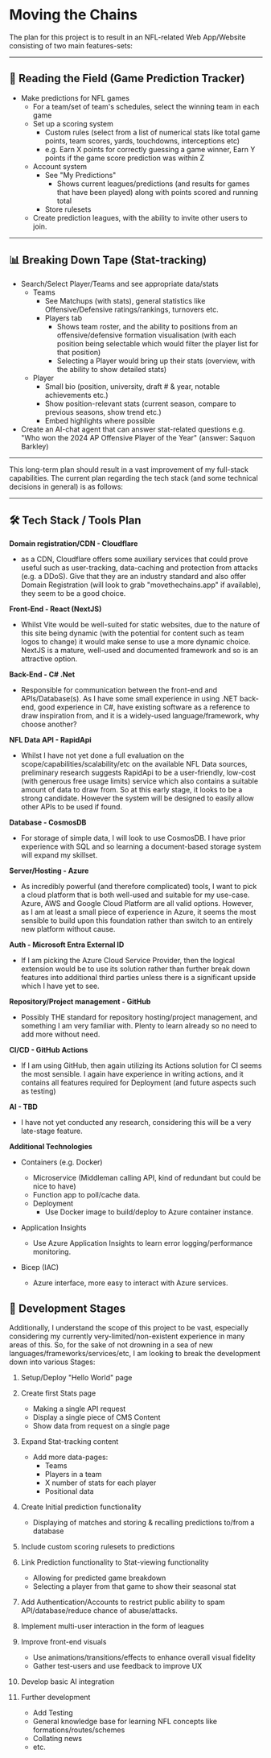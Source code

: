 # Moving the Chains

The plan for this project is to result in an NFL-related Web App/Website consisting of two main features-sets:

---

## 🏈 Reading the Field (Game Prediction Tracker)

- Make predictions for NFL games
  - For a team/set of team's schedules, select the winning team in each game
  - Set up a scoring system
    - Custom rules (select from a list of numerical stats like total game points, team scores, yards, touchdowns, interceptions etc)
    - e.g. Earn X points for correctly guessing a game winner, Earn Y points if the game score prediction was within Z
  - Account system
    - See "My Predictions"
      - Shows current leagues/predictions (and results for games that have been played) along with points scored and running total
    - Store rulesets
  - Create prediction leagues, with the ability to invite other users to join.

---

## 📊 Breaking Down Tape (Stat-tracking)

- Search/Select Player/Teams and see appropriate data/stats
  - Teams
    - See Matchups (with stats), general statistics like Offensive/Defensive ratings/rankings, turnovers etc.
    - Players tab
      - Shows team roster, and the ability to positions from an offensive/defensive formation visualisation (with each position being selectable which would filter the player list for that position)
      - Selecting a Player would bring up their stats (overview, with the ability to show detailed stats)
  - Player
    - Small bio (position, university, draft # & year, notable achievements etc.)
    - Show position-relevant stats (current season, compare to previous seasons, show trend etc.)
    - Embed highlights where possible
- Create an AI-chat agent that can answer stat-related questions e.g. "Who won the 2024 AP Offensive Player of the Year" (answer: Saquon Barkley)

---

This long-term plan should result in a vast improvement of my full-stack capabilities. The current plan regarding the tech stack (and some technical decisions in general) is as follows:

---

## 🛠 Tech Stack / Tools Plan

**Domain registration/CDN - Cloudflare**
- as a CDN, Cloudflare offers some auxiliary services that could prove useful such as user-tracking, data-caching and protection from attacks (e.g. a DDoS). Give that they are an industry standard and also offer Domain Registration (will look to grab "movethechains.app" if available), they seem to be a good choice.

**Front-End - React (NextJS)**
- Whilst Vite would be well-suited for static websites, due to the nature of this site being dynamic (with the potential for content such as team logos to change) it would make sense to use a more dynamic choice. NextJS is a mature, well-used and documented framework and so is an attractive option.

**Back-End - C# .Net**
- Responsible for communication between the front-end and APIs/Database(s). As I have some small experience in using .NET back-end, good experience in C#, have existing software as a reference to draw inspiration from, and it is a widely-used language/framework, why choose another?

**NFL Data API - RapidApi**
- Whilst I have not yet done a full evaluation on the scope/capabilities/scalability/etc on the available NFL Data sources, preliminary research suggests RapidApi to be a user-friendly, low-cost (with generous free usage limits) service which also contains a suitable amount of data to draw from. So at this early stage, it looks to be a strong candidate. However the system will be designed to easily allow other APIs to be used if found.

**Database - CosmosDB**
- For storage of simple data, I will look to use CosmosDB. I have prior experience with SQL and so learning a document-based storage system will expand my skillset.

**Server/Hosting - Azure**
- As incredibly powerful (and therefore complicated) tools, I want to pick a cloud platform that is both well-used and suitable for my use-case. Azure, AWS and Google Cloud Platform are all valid options. However, as I am at least a small piece of experience in Azure, it seems the most sensible to build upon this foundation rather than switch to an entirely new platform without cause.

**Auth - Microsoft Entra External ID**
- If I am picking the Azure Cloud Service Provider, then the logical extension would be to use its solution rather than further break down features into additional third parties unless there is a  significant upside which I have yet to see.

**Repository/Project management  - GitHub**
- Possibly THE standard for repository hosting/project management, and something I am very familiar with. Plenty to learn already so no need to add more without need.

**CI/CD - GitHub Actions**
- If I am using GitHub, then again utilizing its Actions solution for CI seems the most sensible. I again have experience in writing actions, and it contains all features required for Deployment (and future aspects such as testing)

**AI - TBD**
- I have not yet conducted any research, considering this will be a very late-stage feature.

**Additional Technologies**
- Containers (e.g. Docker)
  - Microservice (Middleman calling API, kind of redundant but could be nice to have)
  - Function app to poll/cache data.
  - Deployment
    - Use Docker image to build/deploy to Azure container instance.
 
- Application Insights
  - Use Azure Application Insights to learn error logging/performance monitoring.
 
- Bicep (IAC)
  - Azure interface, more easy to interact with Azure services.

## 🚀 Development Stages

Additionally, I understand the scope of this project to be vast, especially considering my currently very-limited/non-existent experience in many areas of this. So, for the sake of not drowning in a sea of new languages/frameworks/services/etc, I am looking to break the development down into various Stages:

1. Setup/Deploy "Hello World" page  

2. Create first Stats page 
   - Making a single API request
   - Display a single piece of CMS Content
   - Show data from request on a single page

3. Expand Stat-tracking content
    - Add more data-pages:
      - Teams
      - Players in a team
      - X number of stats for each player
      - Positional data  

4. Create Initial prediction functionality 
    - Displaying of matches and storing & recalling predictions to/from a database

5. Include custom scoring rulesets to predictions  

6. Link Prediction functionality to Stat-viewing functionality
     - Allowing for predicted game breakdown
     - Selecting a player from that game to show their seasonal stat
7. Add Authentication/Accounts to restrict public ability to spam API/database/reduce chance of abuse/attacks.  

8. Implement multi-user interaction in the form of leagues 

9. Improve front-end visuals
    - Use animations/transitions/effects to enhance overall visual fidelity
    - Gather test-users and use feedback to improve UX

10. Develop basic AI integration  

11. Further development
    - Add Testing
    - General knowledge base for learning NFL concepts like formations/routes/schemes
    - Collating news
    - etc.  
